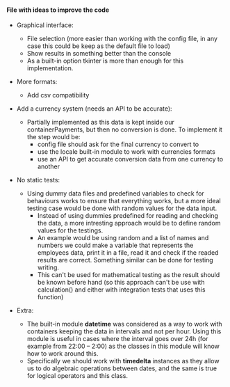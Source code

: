 #### File with ideas to improve the code

- Graphical interface:
	- File selection (more easier than working with the config file, in any case this could be keep as the default file to load)
	- Show results in something better than the console
    - As a built-in option tkinter is more than enough for this implementation.

- More formats:
	- Add csv compatibility

- Add a currency system (needs an API to be accurate):
	- Partially implemented as this data is kept inside our containerPayments, but then no conversion is done. To implement it the step would be:
		- config file should ask for the final currency to convert to
		- use the locale built-in module to work with currencies formats
		- use an API to get accurate conversion data from one currency to another

- No static tests:
	- Using dummy data files and predefined variables to check for behaviours works to ensure that everything works, but a more ideal testing case would be done with random values for the data input.
		- Instead of using dummies predefined for reading and checking the data, a more intresting approach would be to define random values for the testings.
		- An example would be using random and a list of names and numbers we could make a variable that represents the employees data, print it in a file, read it and check if the readed results are correct. Something similar can be done for testing writing.
		- This can't be used for mathematical testing as the result should be known before hand (so this approach can't be use with calculation() and either with integration tests that uses this function)


- Extra:
    - The built-in module **datetime** was considered as a way to work with containers keeping the data in intervals and not per hour. Using this module is useful in cases where the interval goes over 24h (for example from 22:00 – 2:00) as the classes in this module will know how to work around this.
    - Specifically we should work with **timedelta** instances as they allow us to do algebraic operations between dates, and the same is true for logical operators and this class.